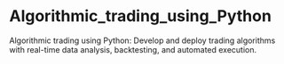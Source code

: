 # Algorithmic_trading_using_Python
 Algorithmic trading using Python: Develop and deploy trading algorithms with real-time data analysis, backtesting, and automated execution.
